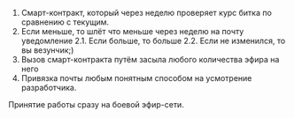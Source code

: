 1. Смарт-контракт, который через неделю проверяет курс битка по сравнению с текущим.
2. Если меньше, то шлёт что меньше через неделю на почту уведомление
2.1. Если больше, то больше
2.2. Если не изменился, то вы везунчик;)
3. Вызов смарт-контракта путём засыла любого количества эфира на него
4. Привязка почты любым понятным способом на усмотрение разработчика.

Принятие работы сразу на боевой эфир-сети.
